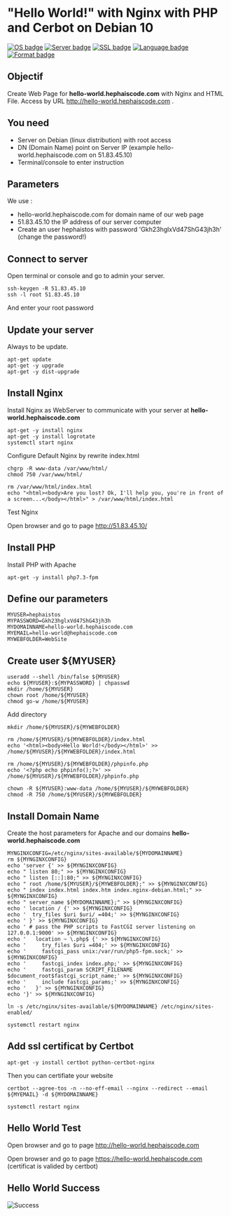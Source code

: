 # "Hello World!" with Nginx with PHP and Cerbot on Debian 10

[![OS badge](https://img.shields.io/badge/OS-Debian-red.svg)](https://www.debian.org)
[![Server badge](https://img.shields.io/badge/Server-Nginx-blue.svg)](https://www.nginx.com)
[![SSL badge](https://img.shields.io/badge/SSL-certbot-blue.svg)](https://certbot.eff.org)
[![Language badge](https://img.shields.io/badge/Language-PHP-blue.svg)](https://php.net)
[![Format badge](https://img.shields.io/badge/Format-HTML-green.svg)](https://lyty.dev/html/index.html)

## Objectif 

Create Web Page for **hello-world.hephaiscode.com** with Nginx and HTML File. Access by URL  http://hello-world.hephaiscode.com .

## You need

- Server on Debian (linux distribution) with root access
- DN (Domain Name) point on Server IP (example hello-world.hephaiscode.com on 51.83.45.10)
- Terminal/console to enter instruction

## Parameters

We use :
 - hello-world.hephaiscode.com for domain name of our web page
 - 51.83.45.10 the IP address of our server computer
 - Create an user hephaistos with password 'Gkh23hglxVd47ShG43jh3h' (change the password!)
 
 
## Connect to server 

Open terminal or console and go to admin your server.

```
ssh-keygen -R 51.83.45.10
ssh -l root 51.83.45.10 
```

And enter your root password 

## Update your server

Always to be update.

```
apt-get update
apt-get -y upgrade
apt-get -y dist-upgrade

```

## Install Nginx

Install Nginx as WebServer to communicate with your server at **hello-world.hephaiscode.com**

```
apt-get -y install nginx
apt-get -y install logrotate
systemctl start nginx
```

Configure Default Nginx by rewrite index.html

```
chgrp -R www-data /var/www/html/
chmod 750 /var/www/html/

rm /var/www/html/index.html
echo "<html><body>Are you lost? Ok, I'll help you, you're in front of a screen...</body></html>" > /var/www/html/index.html

```

Test Nginx 

Open browser and go to page http://51.83.45.10/

## Install PHP

Install PHP with Apache

```
apt-get -y install php7.3-fpm

```

 ## Define our parameters
 
 ```
 MYUSER=hephaistos
 MYPASSWORD=Gkh23hglxVd47ShG43jh3h
 MYDOMAINNAME=hello-world.hephaiscode.com
 MYEMAIL=hello-world@hephaiscode.com
 MYWEBFOLDER=WebSite
 ```
 
 ## Create user ${MYUSER}
 
 ```
useradd --shell /bin/false ${MYUSER}
echo ${MYUSER}:${MYPASSWORD} | chpasswd
mkdir /home/${MYUSER}
chown root /home/${MYUSER}
chmod go-w /home/${MYUSER}

```

Add directory

```
mkdir /home/${MYUSER}/${MYWEBFOLDER}

rm /home/${MYUSER}/${MYWEBFOLDER}/index.html
echo '<html><body>Hello World!</body></html>' >> /home/${MYUSER}/${MYWEBFOLDER}/index.html

rm /home/${MYUSER}/${MYWEBFOLDER}/phpinfo.php
echo '<?php echo phpinfo();?>' >> /home/${MYUSER}/${MYWEBFOLDER}/phpinfo.php

chown -R ${MYUSER}:www-data /home/${MYUSER}/${MYWEBFOLDER}
chmod -R 750 /home/${MYUSER}/${MYWEBFOLDER}
```

## Install Domain Name

Create the host parameters for Apache and our domains **hello-world.hephaiscode.com**

```
MYNGINXCONFIG=/etc/nginx/sites-available/${MYDOMAINNAME}
rm ${MYNGINXCONFIG}
echo 'server {' >> ${MYNGINXCONFIG}
echo " listen 80;" >> ${MYNGINXCONFIG}
echo " listen [::]:80;" >> ${MYNGINXCONFIG}
echo " root /home/${MYUSER}/${MYWEBFOLDER};" >> ${MYNGINXCONFIG}
echo " index index.html index.htm index.nginx-debian.html;" >> ${MYNGINXCONFIG}
echo " server_name ${MYDOMAINNAME};" >> ${MYNGINXCONFIG}
echo ' location / {' >> ${MYNGINXCONFIG}
echo '  try_files $uri $uri/ =404;' >> ${MYNGINXCONFIG}
echo ' }' >> ${MYNGINXCONFIG}
echo ' # pass the PHP scripts to FastCGI server listening on 127.0.0.1:9000' >> ${MYNGINXCONFIG}
echo '   location ~ \.php$ {' >> ${MYNGINXCONFIG}
echo '     try_files $uri =404;' >> ${MYNGINXCONFIG}
echo '     fastcgi_pass unix:/var/run/php5-fpm.sock;' >> ${MYNGINXCONFIG}
echo '     fastcgi_index index.php;' >> ${MYNGINXCONFIG}
echo '     fastcgi_param SCRIPT_FILENAME $document_root$fastcgi_script_name;' >> ${MYNGINXCONFIG}
echo '     include fastcgi_params;' >> ${MYNGINXCONFIG}
echo '   }' >> ${MYNGINXCONFIG}
echo '}' >> ${MYNGINXCONFIG}

ln -s /etc/nginx/sites-available/${MYDOMAINNAME} /etc/nginx/sites-enabled/

systemctl restart nginx

```

## Add ssl certificat by Certbot

```
apt-get -y install certbot python-certbot-nginx
```

Then you can certifiate your website 

```
certbot --agree-tos -n --no-eff-email --nginx --redirect --email ${MYEMAIL} -d ${MYDOMAINNAME}

systemctl restart nginx

```

## Hello World Test

Open browser and go to page http://hello-world.hephaiscode.com 

Open browser and go to page https://hello-world.hephaiscode.com (certificat is valided by certbot)

## Hello World Success

![Success](https://img.shields.io/badge/Hello%20World-OK-Green.svg)
